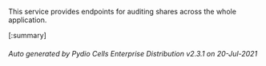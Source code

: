 






This service provides endpoints for auditing shares across the whole application.

[:summary]

###### Auto generated by Pydio Cells Enterprise Distribution v2.3.1 on 20-Jul-2021
